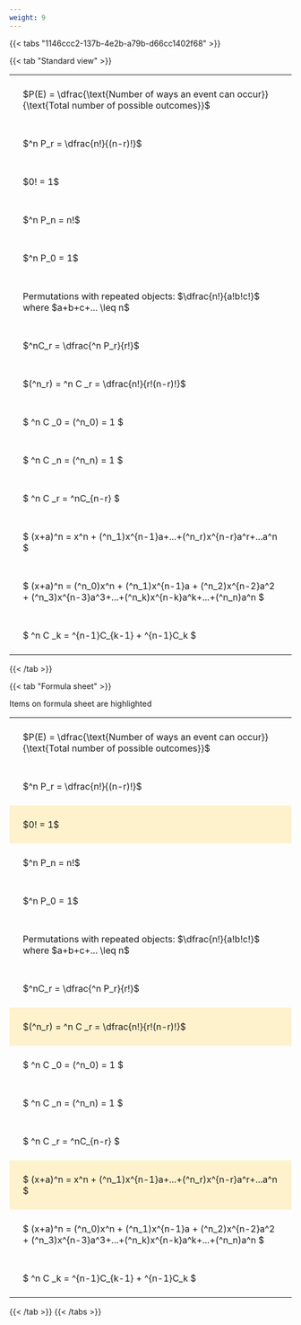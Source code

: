 ```yaml
---
weight: 9
---
```


{{< tabs "1146ccc2-137b-4e2b-a79b-d66cc1402f68" >}}

{{< tab "Standard view" >}}

<style type="text/css">
#T_ee80e th.col_heading {
  text-align: left;
  font-size: 1em;
}
#T_ee80e td {
  text-align: left;
  font-size: 1em;
  padding: 1.5em;
}
</style>
<table id="T_ee80e">
  <thead>
  </thead>
  <tbody>
    <tr>
      <td id="T_ee80e_row0_col0" class="data row0 col0" >$P(E) = \dfrac{\text{Number of ways an event can occur}}{\text{Total number of possible outcomes}}$</td>
    </tr>
    <tr>
      <td id="T_ee80e_row1_col0" class="data row1 col0" >$^n P_r = \dfrac{n!}{(n-r)!}$</td>
    </tr>
    <tr>
      <td id="T_ee80e_row2_col0" class="data row2 col0" >$0! = 1$</td>
    </tr>
    <tr>
      <td id="T_ee80e_row3_col0" class="data row3 col0" >$^n P_n = n!$</td>
    </tr>
    <tr>
      <td id="T_ee80e_row4_col0" class="data row4 col0" >$^n P_0 = 1$</td>
    </tr>
    <tr>
      <td id="T_ee80e_row5_col0" class="data row5 col0" >Permutations with repeated objects: $\dfrac{n!}{a!b!c!}$ where $a+b+c+... \leq n$</td>
    </tr>
    <tr>
      <td id="T_ee80e_row6_col0" class="data row6 col0" >$^nC_r = \dfrac{^n P_r}{r!}$</td>
    </tr>
    <tr>
      <td id="T_ee80e_row7_col0" class="data row7 col0" >$(^n_r) = ^n C _r = \dfrac{n!}{r!(n-r)!}$</td>
    </tr>
    <tr>
      <td id="T_ee80e_row8_col0" class="data row8 col0" >$ ^n C _0 = (^n_0) = 1 $</td>
    </tr>
    <tr>
      <td id="T_ee80e_row9_col0" class="data row9 col0" >$ ^n C _n = (^n_n) = 1 $</td>
    </tr>
    <tr>
      <td id="T_ee80e_row10_col0" class="data row10 col0" >$ ^n C _r = ^nC_{n-r} $</td>
    </tr>
    <tr>
      <td id="T_ee80e_row11_col0" class="data row11 col0" >$ (x+a)^n = x^n + (^n_1)x^{n-1}a+...+(^n_r)x^{n-r}a^r+...a^n    $</td>
    </tr>
    <tr>
      <td id="T_ee80e_row12_col0" class="data row12 col0" >$ (x+a)^n = (^n_0)x^n + (^n_1)x^{n-1}a + (^n_2)x^{n-2}a^2 + (^n_3)x^{n-3}a^3+...+(^n_k)x^{n-k}a^k+...+(^n_n)a^n $</td>
    </tr>
    <tr>
      <td id="T_ee80e_row13_col0" class="data row13 col0" >$ ^n C _k = ^{n-1}C_{k-1} + ^{n-1}C_k $</td>
    </tr>
  </tbody>
</table>
{{< /tab >}}

{{< tab "Formula sheet" >}}

Items on formula sheet are highlighted 
<br>
<style type="text/css">
#T_70e5b th.col_heading {
  text-align: left;
  font-size: 1em;
}
#T_70e5b td {
  text-align: left;
  font-size: 1em;
  padding: 1.5em;
}
#T_70e5b_row0_col0, #T_70e5b_row1_col0, #T_70e5b_row3_col0, #T_70e5b_row4_col0, #T_70e5b_row5_col0, #T_70e5b_row6_col0, #T_70e5b_row8_col0, #T_70e5b_row9_col0, #T_70e5b_row10_col0, #T_70e5b_row12_col0, #T_70e5b_row13_col0 {
  background-color: rgba(0,0,0,0);
}
#T_70e5b_row2_col0, #T_70e5b_row7_col0, #T_70e5b_row11_col0 {
  background-color: rgba(255,194,10, 0.2);
}
</style>
<table id="T_70e5b">
  <thead>
  </thead>
  <tbody>
    <tr>
      <td id="T_70e5b_row0_col0" class="data row0 col0" >$P(E) = \dfrac{\text{Number of ways an event can occur}}{\text{Total number of possible outcomes}}$</td>
    </tr>
    <tr>
      <td id="T_70e5b_row1_col0" class="data row1 col0" >$^n P_r = \dfrac{n!}{(n-r)!}$</td>
    </tr>
    <tr>
      <td id="T_70e5b_row2_col0" class="data row2 col0" >$0! = 1$</td>
    </tr>
    <tr>
      <td id="T_70e5b_row3_col0" class="data row3 col0" >$^n P_n = n!$</td>
    </tr>
    <tr>
      <td id="T_70e5b_row4_col0" class="data row4 col0" >$^n P_0 = 1$</td>
    </tr>
    <tr>
      <td id="T_70e5b_row5_col0" class="data row5 col0" >Permutations with repeated objects: $\dfrac{n!}{a!b!c!}$ where $a+b+c+... \leq n$</td>
    </tr>
    <tr>
      <td id="T_70e5b_row6_col0" class="data row6 col0" >$^nC_r = \dfrac{^n P_r}{r!}$</td>
    </tr>
    <tr>
      <td id="T_70e5b_row7_col0" class="data row7 col0" >$(^n_r) = ^n C _r = \dfrac{n!}{r!(n-r)!}$</td>
    </tr>
    <tr>
      <td id="T_70e5b_row8_col0" class="data row8 col0" >$ ^n C _0 = (^n_0) = 1 $</td>
    </tr>
    <tr>
      <td id="T_70e5b_row9_col0" class="data row9 col0" >$ ^n C _n = (^n_n) = 1 $</td>
    </tr>
    <tr>
      <td id="T_70e5b_row10_col0" class="data row10 col0" >$ ^n C _r = ^nC_{n-r} $</td>
    </tr>
    <tr>
      <td id="T_70e5b_row11_col0" class="data row11 col0" >$ (x+a)^n = x^n + (^n_1)x^{n-1}a+...+(^n_r)x^{n-r}a^r+...a^n    $</td>
    </tr>
    <tr>
      <td id="T_70e5b_row12_col0" class="data row12 col0" >$ (x+a)^n = (^n_0)x^n + (^n_1)x^{n-1}a + (^n_2)x^{n-2}a^2 + (^n_3)x^{n-3}a^3+...+(^n_k)x^{n-k}a^k+...+(^n_n)a^n $</td>
    </tr>
    <tr>
      <td id="T_70e5b_row13_col0" class="data row13 col0" >$ ^n C _k = ^{n-1}C_{k-1} + ^{n-1}C_k $</td>
    </tr>
  </tbody>
</table>
{{< /tab >}}
{{< /tabs >}}